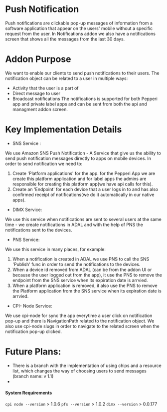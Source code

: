 # Push Notification

Push notifications are clickable pop-up messages of information from a software application that appear on the users' mobile without a specific request from the user.
In Notifications addon we also have a notifications screen that shows all the messages from the last 30 days.

# Addon Purpose

We want to enable our clients to send push notifications to their users.
The notification object can be related to a user in multiple ways:
* Activity that the user is a part of 
* Direct message to user 
* Broadcast notifications 
The notifications is supported for both Pepperi app and private label apps and can be sent from both  the api and managment addon screen.

# Key Implementation Details 

* SNS Service :

We use Amazon SNS Push Notification - A Service that give us the ability to send push notification messages directly to apps on mobile devices.
In order to send notification we need to:
1. Create 'Platform applications' for the app. for the Pepperi App we are create this platform application and for label apps the admins are responsible for creating this platform app(we have api calls for this).
2. Create an 'Endpoint' for each device that a user logs in to and has also confirmed receipt of notifications(we do it automatically in our native apps).

* DIMX Service:

We use this service when notifications are sent to several users at the same time - we create notifications in ADAL and with the help of PNS the notifications sent to the devices.

* PNS Service:

We use this service in many places, for example:
1. When a notification is created in ADAL we use PNS to call the SNS 'Publish' func in order to send the notifications to the devices.
2. When a device id removed from ADAL (can be from the addon UI or because the user logged out from the app), it use the PNS to remove the endpoint from the SNS service when its expiration date is arrvied. 
3. When a platform application is removed, it also use the PNS to remove the Platform application from the SNS service when its expiration date is arrvied. 

* CPI- Node Service:

We use cpi-node for sync the app everytime a user click on notification pop-up and there is NavigationPath related to the notification object.
We also use cpi-node slugs in order to navigate to the related screen when the notification pop-up clicked.

# Future Plans:

* There is a branch with the implementation of using chips and a resource list, which changes the way of choosing users to send messages (branch name: v 1.1)
* 

#### System Requirements
`cpi node --version` > 1.0.6
`pfs --version` > 1.0.2
`dimx --version` > 0.0.177
